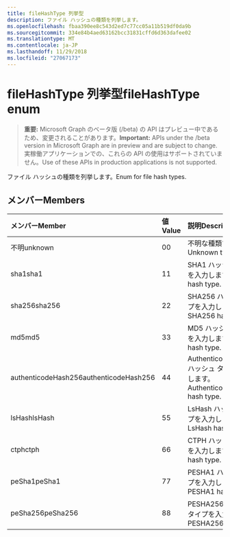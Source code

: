 ```yaml
---
title: fileHashType 列挙型
description: ファイル ハッシュの種類を列挙します。
ms.openlocfilehash: fbaa390ee8c543d2ed7c77cc05a11b519df0da9b
ms.sourcegitcommit: 334e84b4aed63162bcc31831cffd6d363dafee02
ms.translationtype: MT
ms.contentlocale: ja-JP
ms.lasthandoff: 11/29/2018
ms.locfileid: "27067173"
---
```

# <a name="filehashtype-enum"></a><span data-ttu-id="52f5d-103">fileHashType 列挙型</span><span class="sxs-lookup"><span data-stu-id="52f5d-103">fileHashType enum</span></span>

> <span data-ttu-id="52f5d-104">**重要:** Microsoft Graph のベータ版 (/beta) の API はプレビュー中であるため、変更されることがあります。</span><span class="sxs-lookup"><span data-stu-id="52f5d-104">**Important:** APIs under the /beta version in Microsoft Graph are in preview and are subject to change.</span></span> <span data-ttu-id="52f5d-105">実稼働アプリケーションでの、これらの API の使用はサポートされていません。</span><span class="sxs-lookup"><span data-stu-id="52f5d-105">Use of these APIs in production applications is not supported.</span></span>

<span data-ttu-id="52f5d-106">ファイル ハッシュの種類を列挙します。</span><span class="sxs-lookup"><span data-stu-id="52f5d-106">Enum for file hash types.</span></span>

## <a name="members"></a><span data-ttu-id="52f5d-107">メンバー</span><span class="sxs-lookup"><span data-stu-id="52f5d-107">Members</span></span>

|<span data-ttu-id="52f5d-108">メンバー</span><span class="sxs-lookup"><span data-stu-id="52f5d-108">Member</span></span>|<span data-ttu-id="52f5d-109">値</span><span class="sxs-lookup"><span data-stu-id="52f5d-109">Value</span></span>|<span data-ttu-id="52f5d-110">説明</span><span class="sxs-lookup"><span data-stu-id="52f5d-110">Description</span></span>|
|:---|:---|:---|
|<span data-ttu-id="52f5d-111">不明</span><span class="sxs-lookup"><span data-stu-id="52f5d-111">unknown</span></span>|<span data-ttu-id="52f5d-112">0</span><span class="sxs-lookup"><span data-stu-id="52f5d-112">0</span></span>|<span data-ttu-id="52f5d-113">不明な種類です。</span><span class="sxs-lookup"><span data-stu-id="52f5d-113">Unknown type.</span></span>|
|<span data-ttu-id="52f5d-114">sha1</span><span class="sxs-lookup"><span data-stu-id="52f5d-114">sha1</span></span>|<span data-ttu-id="52f5d-115">1</span><span class="sxs-lookup"><span data-stu-id="52f5d-115">1</span></span>|<span data-ttu-id="52f5d-116">SHA1 ハッシュ タイプを入力します。</span><span class="sxs-lookup"><span data-stu-id="52f5d-116">SHA1 hash type.</span></span>|
|<span data-ttu-id="52f5d-117">sha256</span><span class="sxs-lookup"><span data-stu-id="52f5d-117">sha256</span></span>|<span data-ttu-id="52f5d-118">2</span><span class="sxs-lookup"><span data-stu-id="52f5d-118">2</span></span>| <span data-ttu-id="52f5d-119">SHA256 ハッシュ タイプを入力します。</span><span class="sxs-lookup"><span data-stu-id="52f5d-119">SHA256 hash type.</span></span>|
|<span data-ttu-id="52f5d-120">md5</span><span class="sxs-lookup"><span data-stu-id="52f5d-120">md5</span></span>|<span data-ttu-id="52f5d-121">3</span><span class="sxs-lookup"><span data-stu-id="52f5d-121">3</span></span>| <span data-ttu-id="52f5d-122">MD5 ハッシュ タイプを入力します。</span><span class="sxs-lookup"><span data-stu-id="52f5d-122">MD5 hash type.</span></span>|
|<span data-ttu-id="52f5d-123">authenticodeHash256</span><span class="sxs-lookup"><span data-stu-id="52f5d-123">authenticodeHash256</span></span>|<span data-ttu-id="52f5d-124">4</span><span class="sxs-lookup"><span data-stu-id="52f5d-124">4</span></span>| <span data-ttu-id="52f5d-125">AuthenticodeHash256 ハッシュ タイプを入力します。</span><span class="sxs-lookup"><span data-stu-id="52f5d-125">AuthenticodeHash256 hash type.</span></span>|
|<span data-ttu-id="52f5d-126">lsHash</span><span class="sxs-lookup"><span data-stu-id="52f5d-126">lsHash</span></span>|<span data-ttu-id="52f5d-127">5</span><span class="sxs-lookup"><span data-stu-id="52f5d-127">5</span></span>| <span data-ttu-id="52f5d-128">LsHash ハッシュ タイプを入力します。</span><span class="sxs-lookup"><span data-stu-id="52f5d-128">LsHash hash type.</span></span>|
|<span data-ttu-id="52f5d-129">ctph</span><span class="sxs-lookup"><span data-stu-id="52f5d-129">ctph</span></span>|<span data-ttu-id="52f5d-130">6</span><span class="sxs-lookup"><span data-stu-id="52f5d-130">6</span></span>| <span data-ttu-id="52f5d-131">CTPH ハッシュ タイプを入力します。</span><span class="sxs-lookup"><span data-stu-id="52f5d-131">CTPH hash type.</span></span>|
|<span data-ttu-id="52f5d-132">peSha1</span><span class="sxs-lookup"><span data-stu-id="52f5d-132">peSha1</span></span>|<span data-ttu-id="52f5d-133">7</span><span class="sxs-lookup"><span data-stu-id="52f5d-133">7</span></span>| <span data-ttu-id="52f5d-134">PESHA1 ハッシュ タイプを入力します。</span><span class="sxs-lookup"><span data-stu-id="52f5d-134">PESHA1 hash type.</span></span>|
|<span data-ttu-id="52f5d-135">peSha256</span><span class="sxs-lookup"><span data-stu-id="52f5d-135">peSha256</span></span>|<span data-ttu-id="52f5d-136">8</span><span class="sxs-lookup"><span data-stu-id="52f5d-136">8</span></span>| <span data-ttu-id="52f5d-137">PESHA256 ハッシュ タイプを入力します。</span><span class="sxs-lookup"><span data-stu-id="52f5d-137">PESHA256 hash type.</span></span>|
